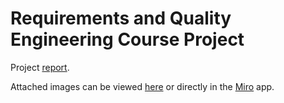 # Requirements and Quality Engineering Course Project

Project [report](https://github.com/antoni-lakomy/Requirements-and-Quality-Engineering-Course-Project/blob/main/project_report.pdf).

Attached images can be viewed [here](https://github.com/antoni-lakomy/Requirements-and-Quality-Engineering-Course-Project/tree/main/User%20Flows%20and%20Mockups) or directly in the [Miro](https://miro.com/app/board/uXjVL-O1SYo=/) app.
